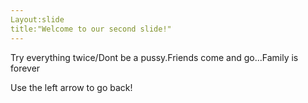 ```yaml
---
Layout:slide
title:"Welcome to our second slide!"
---
```

Try everything twice/Dont be a pussy.Friends come and go...Family is forever

Use the left arrow to go back!
